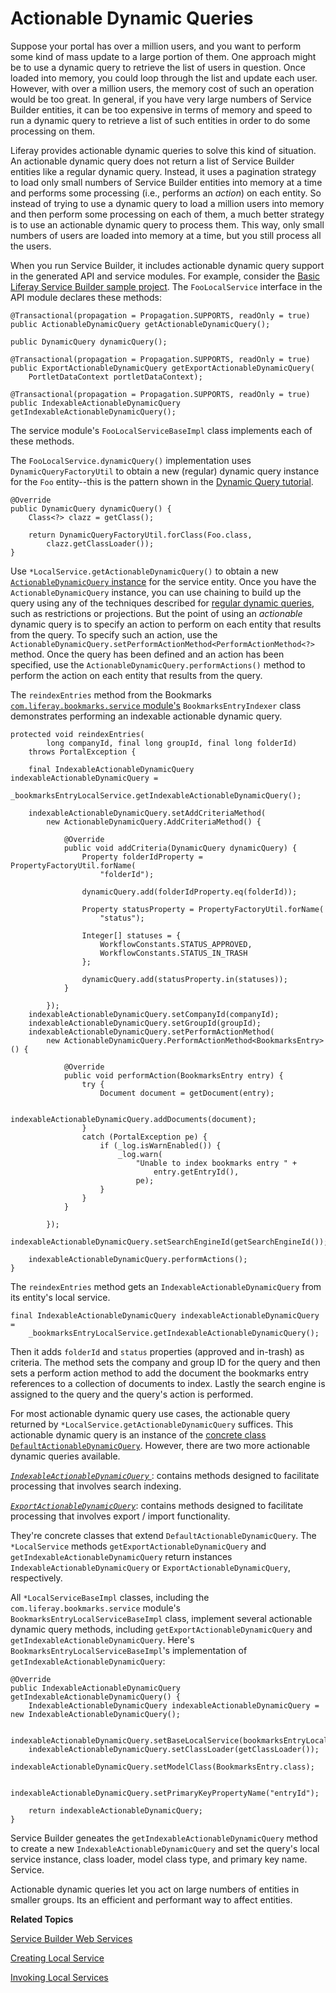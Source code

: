 # Actionable Dynamic Queries [](id=actionable-dynamic-queries)

Suppose your portal has over a million users, and you want to perform
some kind of mass update to a large portion of them. One approach might be
to use a dynamic query to retrieve the list of users in question. Once loaded
into memory, you could loop through the list and update each user. However,
with over a million users, the memory cost of such an operation would be too
great. In general, if you have very large numbers of Service Builder entities,
it can be too expensive in terms of memory and speed to run a dynamic query to
retrieve a list of such entities in order to do some processing on them. 

Liferay provides actionable dynamic queries to solve this kind of situation.
An actionable dynamic query does not return a list of Service Builder entities
like a regular dynamic query. Instead, it uses a pagination strategy to
load only small numbers of Service Builder entities into memory at a time and
performs some processing (i.e., performs an *action*) on each entity. So
instead of trying to use a dynamic query to load a million users into memory
and then perform some processing on each of them, a much better strategy is to
use an actionable dynamic query to process them. This way, only small numbers of
users are loaded into memory at a time, but you still process all the users.

When you run Service Builder, it includes actionable dynamic query support in
the generated API and service modules. For example, consider the
[Basic Liferay Service Builder sample project](/develop/reference/-/knowledge_base/7-0/service-builder-samples). 
The `FooLocalService` interface in the API module declares these methods:

    @Transactional(propagation = Propagation.SUPPORTS, readOnly = true)
    public ActionableDynamicQuery getActionableDynamicQuery();

    public DynamicQuery dynamicQuery();

    @Transactional(propagation = Propagation.SUPPORTS, readOnly = true)
    public ExportActionableDynamicQuery getExportActionableDynamicQuery(
        PortletDataContext portletDataContext);

    @Transactional(propagation = Propagation.SUPPORTS, readOnly = true)
    public IndexableActionableDynamicQuery getIndexableActionableDynamicQuery();

The service module's `FooLocalServiceBaseImpl` class implements each of these
methods. 

The `FooLocalService.dynamicQuery()` implementation uses
`DynamicQueryFactoryUtil` to obtain a new (regular) dynamic query instance for
the `Foo` entity--this is the pattern shown in the
[Dynamic Query tutorial](/develop/tutorials/-/knowledge_base/7-1/dynamic-query).

    @Override
    public DynamicQuery dynamicQuery() {
        Class<?> clazz = getClass();

        return DynamicQueryFactoryUtil.forClass(Foo.class,
            clazz.getClassLoader());
    }

Use `*LocalService.getActionableDynamicQuery()` to obtain a new
[`ActionableDynamicQuery` instance](@platform-ref@/7.1-latest/javadocs/portal-kernel/com/liferay/portal/kernel/dao/orm/ActionableDynamicQuery.html)
for the service entity. Once you have the `ActionableDynamicQuery` instance, you
can use chaining to build up the query using any of the techniques described for
[regular dynamic queries](/develop/tutorials/-/knowledge_base/7-1/dynamic-query),
such as restrictions or projections. But the point of using an *actionable*
dynamic query is to specify an action to perform on each entity that results
from the query. To specify such an action, use the
`ActionableDynamicQuery.setPerformActionMethod<PerformActionMethod<?>` method.
Once the query has been defined and an action has been specified, use the
`ActionableDynamicQuery.performActions()` method to perform the action on each
entity that results from the query.

The `reindexEntries` method from the Bookmarks
[`com.liferay.bookmarks.service` module's](https://repository.liferay.com/nexus/content/repositories/liferay-public-releases/com/liferay/com.liferay.bookmarks.service/)
`BookmarksEntryIndexer` class demonstrates performing an indexable actionable
dynamic query.

    protected void reindexEntries(
            long companyId, final long groupId, final long folderId)
        throws PortalException {

        final IndexableActionableDynamicQuery indexableActionableDynamicQuery =
            _bookmarksEntryLocalService.getIndexableActionableDynamicQuery();

        indexableActionableDynamicQuery.setAddCriteriaMethod(
            new ActionableDynamicQuery.AddCriteriaMethod() {

                @Override
                public void addCriteria(DynamicQuery dynamicQuery) {
                    Property folderIdProperty = PropertyFactoryUtil.forName(
                        "folderId");

                    dynamicQuery.add(folderIdProperty.eq(folderId));

                    Property statusProperty = PropertyFactoryUtil.forName(
                        "status");

                    Integer[] statuses = {
                        WorkflowConstants.STATUS_APPROVED,
                        WorkflowConstants.STATUS_IN_TRASH
                    };

                    dynamicQuery.add(statusProperty.in(statuses));
                }

            });
        indexableActionableDynamicQuery.setCompanyId(companyId);
        indexableActionableDynamicQuery.setGroupId(groupId);
        indexableActionableDynamicQuery.setPerformActionMethod(
            new ActionableDynamicQuery.PerformActionMethod<BookmarksEntry>() {

                @Override
                public void performAction(BookmarksEntry entry) {
                    try {
                        Document document = getDocument(entry);

                        indexableActionableDynamicQuery.addDocuments(document);
                    }
                    catch (PortalException pe) {
                        if (_log.isWarnEnabled()) {
                            _log.warn(
                                "Unable to index bookmarks entry " +
                                    entry.getEntryId(),
                                pe);
                        }
                    }
                }

            });
        indexableActionableDynamicQuery.setSearchEngineId(getSearchEngineId());

        indexableActionableDynamicQuery.performActions();
    }

The `reindexEntries` method gets an `IndexableActionableDynamicQuery` from its
entity's local service.  

    final IndexableActionableDynamicQuery indexableActionableDynamicQuery =
        _bookmarksEntryLocalService.getIndexableActionableDynamicQuery();

Then it adds `folderId` and `status` properties (approved and in-trash) as
criteria. The method sets the company and group ID for the query and then sets a
perform action method to add the document the bookmarks entry references to a
collection of documents to index. Lastly the search engine is assigned to the
query and the query's action is performed. 

For most actionable dynamic query use cases, the actionable query returned by
`*LocalService.getActionableDynamicQuery` suffices. This actionable dynamic
query is an instance of the
[concrete class
`DefaultActionableDynamicQuery`](@platform-ref@/7.1-latest/javadocs/portal-kernel/com/liferay/portal/kernel/dao/orm/DefaultActionableDynamicQuery.html). 
However, there are two more actionable dynamic queries available.

[*`IndexableActionableDynamicQuery`*
](@platform-ref@/7.1-latest/javadocs/portal-kernel/com/liferay/portal/kernel/dao/orm/IndexableActionableDynamicQuery.html):
contains methods designed to facilitate processing that involves search
indexing. 

[*`ExportActionableDynamicQuery`*](@platform-ref@/7.1-latest/javadocs/portal-kernel/com/liferay/portal/kernel/dao/orm/ExportActionableDynamicQuery.html):
contains methods designed to facilitate processing that involves export / import
functionality. 

They're concrete classes that extend `DefaultActionableDynamicQuery`. The
`*LocalService` methods `getExportActionableDynamicQuery` and
`getIndexableActionableDynamicQuery` return instances
`IndexableActionableDynamicQuery` or `ExportActionableDynamicQuery`,
respectively.

All `*LocalServiceBaseImpl` classes, including the
`com.liferay.bookmarks.service` module's `BookmarksEntryLocalServiceBaseImpl`
class, implement several actionable dynamic query methods, including
`getExportActionableDynamicQuery` and `getIndexableActionableDynamicQuery`.
Here's `BookmarksEntryLocalServiceBaseImpl`'s  implementation of
`getIndexableActionableDynamicQuery`: 

    @Override
    public IndexableActionableDynamicQuery getIndexableActionableDynamicQuery() {
        IndexableActionableDynamicQuery indexableActionableDynamicQuery = new IndexableActionableDynamicQuery();

        indexableActionableDynamicQuery.setBaseLocalService(bookmarksEntryLocalService);
        indexableActionableDynamicQuery.setClassLoader(getClassLoader());
        indexableActionableDynamicQuery.setModelClass(BookmarksEntry.class);

        indexableActionableDynamicQuery.setPrimaryKeyPropertyName("entryId");

        return indexableActionableDynamicQuery;
    }

Service Builder geneates the `getIndexableActionableDynamicQuery` method to
create a new `IndexableActionableDynamicQuery` and set the query's local service
instance, class loader, model class type, and primary key name. Service. 

Actionable dynamic queries let you act on large numbers of entities in smaller
groups. Its an efficient and performant way to affect entities. 

**Related Topics**

[Service Builder Web Services](/develop/tutorials/-/knowledge_base/7-0/service-builder-web-services)

[Creating Local Service](/develop/tutorials/-/knowledge_base/7-0/creating-local-services)

[Invoking Local Services](/develop/tutorials/-/knowledge_base/7-0/invoking-local-services)
